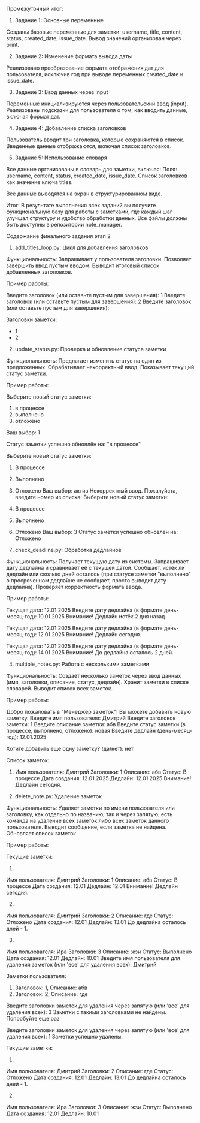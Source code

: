 Промежуточный итог:

1. Задание 1: Основные переменные

Созданы базовые переменные для заметки: username, title, content, status, created_date, issue_date.
Вывод значений организован через print.

2. Задание 2: Изменение формата вывода даты

Реализовано преобразование формата отображения дат для пользователя, исключив год при выводе переменных created_date и issue_date.

3. Задание 3: Ввод данных через input

Переменные инициализируются через пользовательский ввод (input).
Реализованы подсказки для пользователя о том, как вводить данные, включая формат дат.

4. Задание 4: Добавление списка заголовков

Пользователь вводит три заголовка, которые сохраняются в список.
Введенные данные отображаются, включая список заголовков.

5. Задание 5: Использование словаря

Все данные организованы в словарь для заметки, включая:
Поля: username, content, status, created_date, issue_date.
Список заголовков как значение ключа titles.

Все данные выводятся на экран в структурированном виде.

Итог: В результате выполнения всех заданий вы получите функциональную базу для работы с заметками, где каждый шаг улучшал структуру и удобство обработки данных. Все файлы должны быть доступны в репозитории note_manager.


Содержание финального задания этап 2

1. add_titles_loop.py: Цикл для добавления заголовков

Функциональность:
Запрашивает у пользователя заголовки.
Позволяет завершить ввод пустым вводом.
Выводит итоговый список добавленных заголовков.

Пример работы:

Введите заголовок (или оставьте пустым для завершения): 1
Введите заголовок (или оставьте пустым для завершения): 2
Введите заголовок (или оставьте пустым для завершения):

Заголовки заметки:

- 1
- 2


2. update_status.py: Проверка и обновление статуса заметки

Функциональность:
Предлагает изменить статус на один из предложенных.
Обрабатывает некорректный ввод.
Показывает текущий статус заметки.

Пример работы:

Выберите новый статус заметки:

1. в процессе
2. выполнено
3. отложено

Ваш выбор: 1

Статус заметки успешно обновлён на: "в процессе"


Выберите новый статус заметки:
1. В процессе
2. Выполнено
3. Отложено
Ваш выбор: актив
Некорректный ввод. Пожалуйста, введите номер из списка.
Выберите новый статус заметки:
1. В процессе
2. Выполнено
3. Отложено
Ваш выбор: 3
Статус заметки успешно обновлен на: Отложено


3. check_deadline.py: Обработка дедлайнов

Функциональность:
Получает текущую дату из системы.
Запрашивает дату дедлайна и сравнивает её с текущей датой.
Сообщает, истёк ли дедлайн или сколько дней осталось (при статусе заметки "выполнено" о просроченном дедлайне не сообщает, просто выводит дату дедлайна).
Проверяет корректность формата ввода.

Пример работы:

Текущая дата: 12.01.2025
Введите дату дедлайна (в формате день-месяц-год): 10.01.2025
Внимание! Дедлайн истёк 2 дня назад.

Текущая дата: 12.01.2025
Введите дату дедлайна (в формате день-месяц-год): 12.01.2025
Внимание! Дедлайн сегодня.

Текущая дата: 12.01.2025
Введите дату дедлайна (в формате день-месяц-год): 14.01.2025
Внимание! До дедлайна осталось 2 дней.


4. multiple_notes.py: Работа с несколькими заметками

Функциональность:
Создаёт несколько заметок через ввод данных (имя, заголовки, описание, статус, дедлайн).
Хранит заметки в списке словарей.
Выводит список всех заметок.

Пример работы:

Добро пожаловать в "Менеджер заметок"! Вы можете добавить новую заметку.
Введите имя пользователя: Дмитрий
Введите заголовок заметки: 1
Введите описание заметки: абв
Введите статус заметки (в процессе, выполнено, отложено): новая
Введите дедлайн (день-месяц-год): 12.01.2025

Хотите добавить ещё одну заметку? (да/нет): нет


Список заметок:

1. Имя пользователя: Дмитрий
   Заголовки: 1
   Описание: абв
   Статус: В процессе
   Дата создания: 12.01.2025
   Дедлайн: 12.01.2025
   Внимание! Дедлайн сегодня.


5. delete_note.py: Удаление заметок

Функциональность:
Удаляет заметки по имени пользователя или заголовку, как отдельно по названию, так и через запятую, есть команда на удаление всех заметок либо всех заметок данного пользователя.
Выводит сообщение, если заметка не найдена.
Обновляет список заметок.

Пример работы:

Текущие заметки:

1.
  Имя пользователя: Дмитрий
  Заголовки: 1
  Описание: абв
  Статус: В процессе
  Дата создания: 12.01
  Дедлайн: 12.01
  Внимание! Дедлайн сегодня.

2.
  Имя пользователя: Дмитрий
  Заголовки: 2
  Описание: где
  Статус: Отложено
  Дата создания: 12.01
  Дедлайн: 13.01
  До дедлайна осталось дней - 1.

3.
  Имя пользователя: Ира
  Заголовки: 3
  Описание: жзи
  Статус: Выполнено
  Дата создания: 12.01
  Дедлайн: 10.01
Введите имя пользователя для удаления заметок (или 'все' для удаления всех): Дмитрий

Заметки пользователя:
1. Заголовок: 1, Описание: абв
2. Заголовок: 2, Описание: где

Введите заголовки заметок для удаления через запятую (или 'все' для удаления всех): 3
Заметки с такими заголовками не найдены. Попробуйте еще раз

Введите заголовки заметок для удаления через запятую (или 'все' для удаления всех): 1
Заметки успешно удалены.

Текущие заметки:

1.
  Имя пользователя: Дмитрий
  Заголовки: 2
  Описание: где
  Статус: Отложено
  Дата создания: 12.01
  Дедлайн: 13.01
  До дедлайна осталось дней - 1.

2.
  Имя пользователя: Ира
  Заголовки: 3
  Описание: жзи
  Статус: Выполнено
  Дата создания: 12.01
  Дедлайн: 10.01
